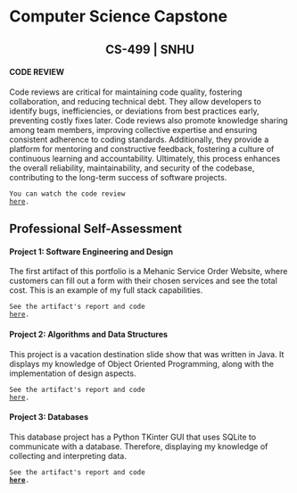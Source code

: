 # Computer Science Capstone
  
## <center>CS-499 | SNHU</center>

#### CODE REVIEW

Code reviews are critical for maintaining code quality, fostering collaboration, and reducing technical debt. They allow developers to identify bugs, inefficiencies, or deviations from best practices early, preventing costly fixes later. Code reviews also promote knowledge sharing among team members, improving collective expertise and ensuring consistent adherence to coding standards. Additionally, they provide a platform for mentoring and constructive feedback, fostering a culture of continuous learning and accountability. Ultimately, this process enhances the overall reliability, maintainability, and security of the codebase, contributing to the long-term success of software projects. 

<code>You can watch the code review <a href="https://www.youtube.com/watch?v=N_TAyv-Cbd4">here</a>.</code>

## Professional Self-Assessment

#### Project 1: Software Engineering and Design

The first artifact of this portfolio is a Mehanic Service Order Website, where customers can fill out a form with their chosen services and see the total cost. This is an example of my full stack capabilities.

<center>
  <a href="https://github.com/victorzs78/victorzs78.github.io/tree/Enhancement One: Software Design and Engineeringt">
  </a>
</center>
  
<code>See the artifact's report and code <a href="https://github.com/victorzs78/victorzs78.github.io/new/main">here</a>.</code>

#### Project 2: Algorithms and Data Structures

This project is a vacation destination slide show that was written in Java. It displays my knowledge of Object Oriented Programming, along with the implementation of design aspects.

<center>
  <a href="https://github.com/victorzs78/victorzs78.github.io/new/main" title="Click me to view the artifact report">
  </a>
</center>
  
<code>See the artifact's report and code <a href="https://github.com/victorzs78/victorzs78.github.io/new/main">here</a>.</code>

#### Project 3: Databases

This database project has a Python TKinter GUI that uses SQLite to communicate with a database. Therefore, displaying my knowledge of collecting and interpreting data.

<center>
  <a href="https://github.com/victorzs78/victorzs78.github.io/new/main">
  </a>
</center>

  <code>See the artifact's report and code <b><a href="https://github.com/victorzs78/victorzs78.github.io/new/main" title="Click me to view the artifact report">here</a></b>.</code>

